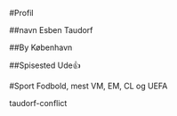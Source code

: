 #Profil

##navn
Esben Taudorf

##By
København

##Spisested
Ude:+1:

#Sport
Fodbold, mest VM, EM, CL og UEFA

taudorf-conflict
